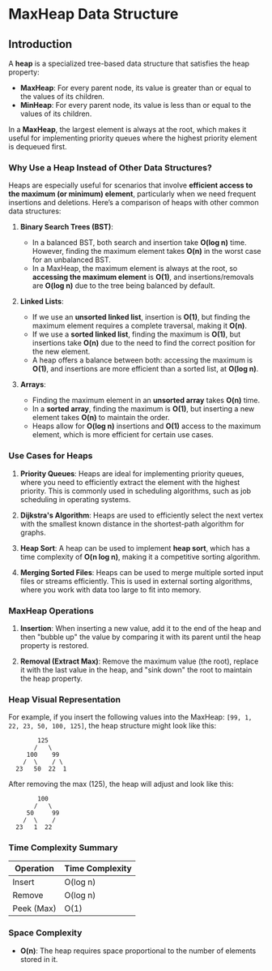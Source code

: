 # MaxHeap Data Structure

## Introduction

A **heap** is a specialized tree-based data structure that satisfies the heap property:

- **MaxHeap**: For every parent node, its value is greater than or equal to the values of its children.
- **MinHeap**: For every parent node, its value is less than or equal to the values of its children.

In a **MaxHeap**, the largest element is always at the root, which makes it useful for implementing priority queues where the highest priority element is dequeued first.

### Why Use a Heap Instead of Other Data Structures?

Heaps are especially useful for scenarios that involve **efficient access to the maximum (or minimum) element**, particularly when we need frequent insertions and deletions. Here’s a comparison of heaps with other common data structures:

1. **Binary Search Trees (BST)**:
   - In a balanced BST, both search and insertion take **O(log n)** time. However, finding the maximum element takes **O(n)** in the worst case for an unbalanced BST.
   - In a MaxHeap, the maximum element is always at the root, so **accessing the maximum element** is **O(1)**, and insertions/removals are **O(log n)** due to the tree being balanced by default.

2. **Linked Lists**:
   - If we use an **unsorted linked list**, insertion is **O(1)**, but finding the maximum element requires a complete traversal, making it **O(n)**.
   - If we use a **sorted linked list**, finding the maximum is **O(1)**, but insertions take **O(n)** due to the need to find the correct position for the new element.
   - A heap offers a balance between both: accessing the maximum is **O(1)**, and insertions are more efficient than a sorted list, at **O(log n)**.

3. **Arrays**:
   - Finding the maximum element in an **unsorted array** takes **O(n)** time.
   - In a **sorted array**, finding the maximum is **O(1)**, but inserting a new element takes **O(n)** to maintain the order.
   - Heaps allow for **O(log n)** insertions and **O(1)** access to the maximum element, which is more efficient for certain use cases.

### Use Cases for Heaps

1. **Priority Queues**: Heaps are ideal for implementing priority queues, where you need to efficiently extract the element with the highest priority. This is commonly used in scheduling algorithms, such as job scheduling in operating systems.

2. **Dijkstra's Algorithm**: Heaps are used to efficiently select the next vertex with the smallest known distance in the shortest-path algorithm for graphs.

3. **Heap Sort**: A heap can be used to implement **heap sort**, which has a time complexity of **O(n log n)**, making it a competitive sorting algorithm.

4. **Merging Sorted Files**: Heaps can be used to merge multiple sorted input files or streams efficiently. This is used in external sorting algorithms, where you work with data too large to fit into memory.

### MaxHeap Operations

1. **Insertion**: When inserting a new value, add it to the end of the heap and then "bubble up" the value by comparing it with its parent until the heap property is restored.

2. **Removal (Extract Max)**: Remove the maximum value (the root), replace it with the last value in the heap, and "sink down" the root to maintain the heap property.

### Heap Visual Representation

For example, if you insert the following values into the MaxHeap: `[99, 1, 22, 23, 50, 100, 125]`, the heap structure might look like this:

```
        125
       /   \
     100    99
    /  \    / \
  23   50  22  1
```

After removing the max (125), the heap will adjust and look like this:

```
        100
       /   \
     50     99
    /  \    /
  23   1  22
```

### Time Complexity Summary

| Operation  | Time Complexity |
|------------|-----------------|
| Insert     | O(log n)        |
| Remove     | O(log n)        |
| Peek (Max) | O(1)            |

### Space Complexity
- **O(n)**: The heap requires space proportional to the number of elements stored in it.

